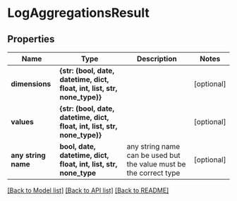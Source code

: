 # LogAggregationsResult


## Properties
Name | Type | Description | Notes
------------ | ------------- | ------------- | -------------
**dimensions** | **{str: (bool, date, datetime, dict, float, int, list, str, none_type)}** |  | [optional] 
**values** | **{str: (bool, date, datetime, dict, float, int, list, str, none_type)}** |  | [optional] 
**any string name** | **bool, date, datetime, dict, float, int, list, str, none_type** | any string name can be used but the value must be the correct type | [optional]

[[Back to Model list]](../README.md#documentation-for-models) [[Back to API list]](../README.md#documentation-for-api-endpoints) [[Back to README]](../README.md)


